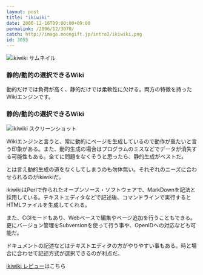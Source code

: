 ```yaml
---
layout: post
title: "ikiwiki"
date: 2006-12-16T09:00:00+09:00
permalink: /2006/12/3070/
catch: http://image.moongift.jp/intro2/ikiwiki.png
id: 3055
---
```

 ![ikiwiki サムネイル](http://image.moongift.jp/intro2/ikiwiki.t.png "ikiwiki サムネイル")
  

### 静的/動的の選択できるWiki
  
動的だけでは負荷が高く、静的だけでは柔軟性に欠ける。両方の特徴を持ったWikiエンジンです。  
<!--more-->  

### 静的/動的の選択できるWiki
  

![ikiwiki スクリーンショット](http://image.moongift.jp/intro2/ikiwiki.png "ikiwiki スクリーンショット")

  

Wikiエンジンと言うと、常に動的にページを生成しているので動作が重たいと言う印象がある。また、動的生成の場合はプログラムのミスなどでデータが消失する可能性もある。全てに問題をなくそうと思ったら、静的生成がベストだ。

  

とは言え動的生成の道をなくしてしまうのも勿体無い。それぞれのニーズに合わせられるのがikiwikiだ。

  

ikiwikiはPerlで作られたオープンソース・ソフトウェアで、MarkDownを記法と採用している。テキストエディタなどで記述後、コマンドラインで実行するとHTMLファイルを生成してくれる。

  

また、CGIモードもあり、Webベースで編集やページ追加を行うこともできる。更にバージョン管理をSubversionを使って行う事や、OpenIDへの対応なども可能だ。

  

ドキュメントの記述などはテキストエディタの方がやりやすい事もある。時と場合に合わせて記述方式が選択できるのが利点だ。

  

[ikiwiki レビュー](http://oss.moongift.jp/review/i-3072.html)はこちら

